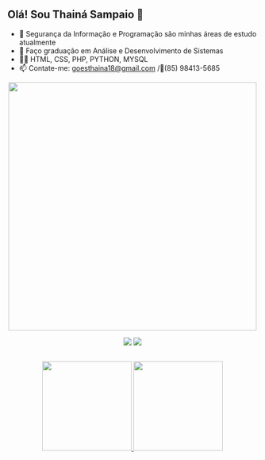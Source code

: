 ## Olá! Sou Thainá Sampaio 👋 ##
  
- 🔭 Segurança da Informação e Programação são minhas áreas de estudo atualmente
- 🌱 Faço graduação em Análise e Desenvolvimento de Sistemas
- 👩‍💻 HTML, CSS, PHP, PYTHON, MYSQL 
- 📫 Contate-me: goesthaina18@gmail.com /📲(85) 98413-5685


<p align = "center"><img style="" src="https://media.giphy.com/media/kbRb4eyCNC0aMz5x68/giphy.gif?cid=ecf05e47qrxnxw58tpsfgujmlm7mpt43wmyq8ck61ost6g25&rid=giphy.gif&ct=g" width="500"></p>
  

<div align = "center"> 
  <a href="https://instagram.com/thaina_samp" target="_blank"><img src="https://img.shields.io/badge/-Instagram-%23E4405F?style=for-the-badge&logo=instagram&logoColor=white" target="_blank"></a>
  <a href="https://www.linkedin.com/in/thainá-goes-3049371b8/" target="_blank"><img src="https://img.shields.io/badge/-LinkedIn-%230077B5?style=for-the-badge&logo=linkedin&logoColor=white" target="_blank"></a> 
</div>

 ##

<div align="center">
  <a href="https://github.com/thainasampaio">
  <img height="180em" src="https://github-readme-stats.vercel.app/api?username=thainasampaio&show_icons=true&theme=midnight-purple&include_all_commits=true&count_private=true"/>
  <img height="180em" src="https://github-readme-stats.vercel.app/api/top-langs/?username=thainasampaio&layout=compact&langs_count=7&theme=midnight-purple"/>
</div>
 
  
  
  
 
